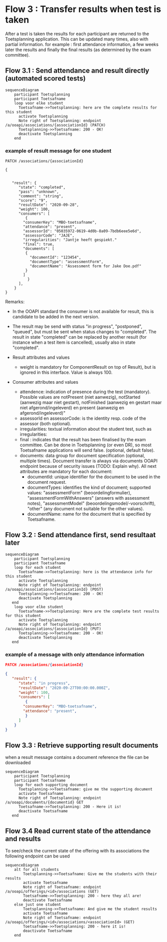 # Flow 3 : Transfer results when test is taken

After a test is taken the results for each participant are returned to the Toetsplanning application. This can be updated many times, also with partial information. for example : first attendance information, a few weeks later the results and finally the final results (as determined by the exam committee).

## Flow 3.1 : Send attendance and result directly (automated scored tests)

```mermaid
sequenceDiagram
    participant Toetsplanning
    participant Toetsafname
    loop voor elke student
      Toetsafname->>Toetsplanning: here are the complete results for this student
      activate Toetsplanning
      Note right of Toetsplanning: endpoint /a/ooapi/associations/{associationId} (PATCH)
      Toetsplanning->>Toetsafname: 200 - OK!
      deactivate Toetsplanning
    end
```
   
### example of result message for one student
```
PATCH /associations/{associationId}

{
	

   "result": {
      "state": "completed",
      "pass": "unknown",
      "comment": "string",
      "score": "9",
      "resultDate": "2020-09-28",
      "weight": 100,
      "consumers": [
	     {
		"consumerKey": "MBO-toetsafname",
		"attendance": "present",
		"assessorId": "05035972-0619-4d0b-8a09-7bdb6eee5e6d",
		"assessorCode": "JAJE",
		"irregularities": "Jantje heeft gespiekt."
		"final": true,
		"documents": [
		 {
		   "documentId": "123454",
		   "documentType": "assessmentForm",
		   "documentName": "Assessment form for Jake Doe.pdf"
		 }
		]
	      }
      ],
    }
}
```
Remarks:
- In the OOAPI standard the consumer is not available for result, this is candidate to be added in the next version.
- The result may be send with status "in progress", "postponed", "queued", but must be sent when status changes to "completed". The result in state "completed" can be replaced by another result (for instance when a test item is cancelled), usually also in state "completed". 

- Result attributes and values
	- weight is mandatory for ComponentResult on top of Result), but is ignored in this interface. Value is always 100.
- Consumer attributes and values
	- attendence: indication of presence during the test (mandatory). Possible values are notPresent (niet aanwezig), notStarted (aanwezig maar niet gestart), notFinished (aanwezig en gestart maar niet afgerond/ingeleverd) en present (aanwezig en afgerond/ingeleverd)"
	- assessorId en assessorCode: is the identity resp. code of the assessor (both optional).
	- irregularities: textual information about the student test, such as irregularities: <to be added>
	- final : indicates that the result has been finalised by the exam committee. Can be done in Toetsplanning (or even DR), so most Toetsafname applications will send false. (optional, default false).
	- documents: data group for document specification (optional, multiple times). Document transfer is always via documents OOAPI endpoint because of security issues (TODO: Explain why). All next attributes are mandatory for each document:
		- documentId: unique identifier for the document to be used in the document request.
		- documentTypes: identifies the kind of document; supported values: "assessmentForm" (beoordelingformulier), "assessmentFormWithAnswers" (answers with assessment notes), "assessmentModel" (beoordelingsmodel/-voorschrift), "other" (any document not suitable for the other values). 
		- documentName: name for the document that is specified by Toetsafname.

## Flow 3.2 : Send attendance first, send resultaat later
```mermaid
sequenceDiagram
    participant Toetsplanning
    participant Toetsafname
    loop for each student
      Toetsafname->>Toetsplanning: here is the attendance info for this student
      activate Toetsplanning
      Note right of Toetsplanning: endpoint /a/ooapi/associations/{associationId} (POST)
      Toetsplanning->>Toetsafname: 200 - OK!
      deactivate Toetsplanning
   end
    loop voor elke student
      Toetsafname->>Toetsplanning: Here are the complete test results for this student
      activate Toetsplanning
      Note right of Toetsplanning: endpoint /a/ooapi/associations/{associationId} (PUT)
      Toetsplanning->>Toetsafname: 200 - OK!
      deactivate Toetsplanning
   end
```

### example of a message with only attendance information
```json
PATCH /associations/{associationId}

{
   "result": {
      "state": "in progress",
      "resultDate": "2020-09-27T00:00:00.000Z",
      "weight": 100,
      "consumers": [
	     {
		"consumerKey": "MBO-toetsafname",
		"attendance": "present",
	     }
      ]
    }
}
```
 
## Flow 3.3 : Retrieve supporting result documents
when a result message contains a document reference the file can be downloaded
```mermaid
sequenceDiagram
    participant Toetsplanning
    participant Toetsafname
    loop for each supporting document
      Toetsplanning->>Toetsafname: give me the supporting document
      activate Toetsafname
      Note right of Toetsplanning: endpoint /a/ooapi/documents/{documentid} GET
      Toetsafname->>Toetsplanning: 200 - Here it is!
      deactivate Toetsafname
   end

```

## Flow 3.4 Read current state of the attendance and results
To see/check the current state of the offering with its associations the following endpoint can be used
```mermaid
sequenceDiagram
    alt for all students
        Toetsplanning->>Toetsafname: Give me the students with their results
        activate Toetsafname
        Note right of Toetsafname: endpoint /a/ooapi/offerings/<id>/associations (GET)
        Toetsafname->>Toetsplanning: 200 - here they all are!
        deactivate Toetsafname
    else just one student
        Toetsplanning->>Toetsafname: And give me the student results
        activate Toetsafname
        Note right of Toetsafname: endpoint /a/ooapi/offerings/<id>/associations/<associationId> (GET)
        Toetsafname->>Toetsplanning: 200 - here it is!
        deactivate Toetsafname
    end
```
